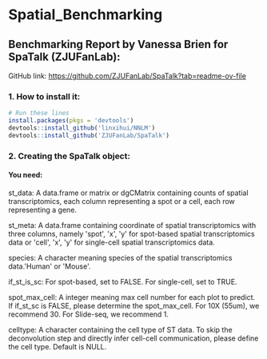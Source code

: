 # Spatial_Benchmarking
## Benchmarking Report by Vanessa Brien for SpaTalk (ZJUFanLab): 
GitHub link: https://github.com/ZJUFanLab/SpaTalk?tab=readme-ov-file
### 1. How to install it:
```r
# Run these lines
install.packages(pkgs = 'devtools')
devtools::install_github('linxihui/NNLM')
devtools::install_github('ZJUFanLab/SpaTalk')
```

### 2. Creating the SpaTalk object:
#### You need:
st_data: A data.frame or matrix or dgCMatrix containing counts of spatial transcriptomics, each column representing a spot or a cell, each row representing a gene.

st_meta: A data.frame containing coordinate of spatial transcriptomics with three columns, namely 'spot', 'x', 'y' for spot-based spatial transcriptomics data or 'cell', 'x', 'y' for single-cell spatial transcriptomics data.

species: A character meaning species of the spatial transcriptomics data.'Human' or 'Mouse'.

if_st_is_sc: For spot-based, set to FALSE. For single-cell, set to TRUE.

spot_max_cell: A integer meaning max cell number for each plot to predict. If if_st_sc is FALSE, please determine the spot_max_cell. For 10X (55um), we recommend 30. For Slide-seq, we recommend 1.

celltype: A character containing the cell type of ST data. To skip the deconvolution step and directly infer cell-cell communication, please define the cell type. Default is NULL.  
